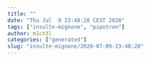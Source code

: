 ```yaml
---
title: ""
date: "Thu Jul  9 23:48:28 CEST 2020"
tags: ["insulte-mignone", "pipotron"]
author: m1ch3l
categories: ["generated"]
slug: "insulte-mignone/2020-07-09-23:48:28"
---
```



